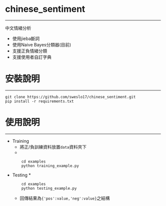 # chinese_sentiment
----------------------

中文情緒分析 

* 使用jieba斷詞
* 使用Naive Bayes分類器(目前)
* 支援正負情緒分類
* 支援使用者自訂字典

# 安裝說明
-----------------------
```
git clone https://github.com/sweslo17/chinese_sentiment.git
pip install -r requirements.txt
```

# 使用說明
----------------------
* Training
	* 將正/負訓練資料放置`data`資料夾下
	* 
	```
		cd examples
		python training_example.py
	```
* Testing
	* 
	```
		cd examples
		python testing_example.py
	```
	* 回傳結果為`{'pos':value,'neg':value}`之結構

